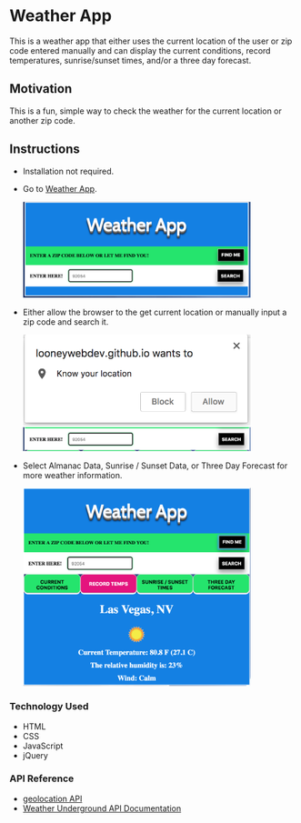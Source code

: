 # Weather App
This is a weather app that either uses the current location of the user or zip code entered manually and can display the current conditions, record temperatures, sunrise/sunset times, and/or a three day forecast.
## Motivation
This is a fun, simple way to check the weather for the current location or another zip code.
## Instructions
- Installation not required.
- Go to [Weather App](https://looneywebdev.github.io/weather-app/).

    <img src="https://github.com/looneywebdev/weather-app/blob/master/weatherapphome.png?raw=true" width="400">
 
- Either allow the browser to the get current location or manually input a zip code and search it.

    <img src="https://github.com/looneywebdev/weather-app/blob/master/locationpermission.png?raw=true " width="400">
    <img src="https://github.com/looneywebdev/weather-app/blob/master/zipcode-input.png?raw=true " width="400">

- Select Almanac Data, Sunrise / Sunset Data, or Three Day Forecast for more weather information.

    <img src="https://github.com/looneywebdev/weather-app/blob/master/weatherapp.png?raw=true" width="400">

### Technology Used
- HTML
- CSS
- JavaScript
- jQuery
### API Reference
- [geolocation API](https://developer.mozilla.org/en-US/docs/Web/API/Geolocation/Using_geolocation)
- [Weather Underground API Documentation](https://www.wunderground.com/weather/api/d/docs?d=index)